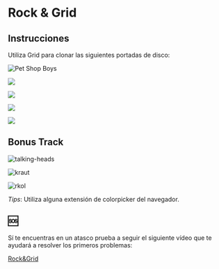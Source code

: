# Rock & Grid

## Instrucciones

Utiliza Grid para clonar las siguientes portadas de disco:

![Pet Shop Boys](https://i.pinimg.com/originals/78/28/b3/7828b3900873738a7957ad60e9e060f6.jpg)

![](https://cdn.shopify.com/s/files/1/0140/7312/products/underdog.jpeg?v=1329180092)

![](https://i.pinimg.com/originals/89/9f/55/899f55cc5b7ed2d8c6ea7510f0a41803.png)

![](https://cdn.shopify.com/s/files/1/0140/7312/products/bad_religion_3.jpg?v=1334268011.png)

![](https://i.pinimg.com/originals/d9/9b/78/d99b78f79222f5f4b3c0eabf6c5d05de.jpg)


## Bonus Track

![talking-heads](https://cdn.shopify.com/s/files/1/0140/7312/products/talking_heads_1024x1024.jpg?v=1334280055.png)

![kraut](https://assets.awwwards.com/awards/images/2012/02/swissted_38.jpg)

![rkol](https://static1.squarespace.com/static/57768089e3df28df00184602/t/577684e8f76cada7f17fca09/1467385912598/swissted-rich-kids.jpg)


_Tips_: Utiliza alguna extensión de colorpicker del navegador.

## :sos:
Sí te encuentras en un atasco prueba a seguir el siguiente vídeo que te ayudará a resolver los primeros problemas:

[Rock&Grid](https://www.youtube.com/watch?v=p7oXrr9yjXY&t=91s)